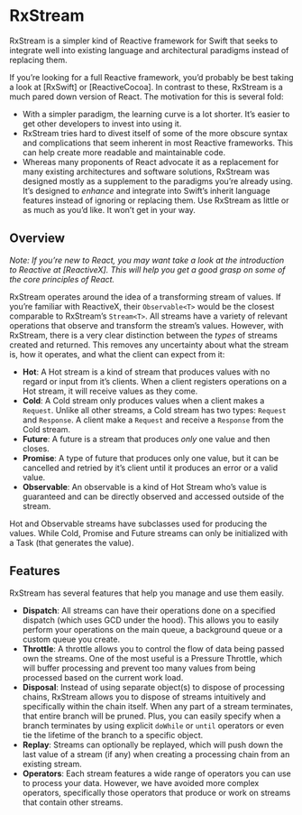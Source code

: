 # RxStream

RxStream is a simpler kind of Reactive framework for Swift that seeks to integrate well into existing language and architectural paradigms instead of replacing them.

If you’re looking for a full Reactive framework, you’d probably be best taking a look at [RxSwift] or [ReactiveCocoa].  In contrast to these, RxStream is a much pared down version of React.  The motivation for this is several fold:

- With a simpler paradigm, the learning curve is a lot shorter. It’s easier to get other developers to invest into using it.
- RxStream tries hard to divest itself of some of the more obscure syntax and complications that seem inherent in most Reactive frameworks.  This can help create more readable and maintainable code.
- Whereas many proponents of React advocate it as a replacement for many existing architectures and software solutions, RxStream was designed mostly as a supplement to the paradigms you’re already using.  It’s designed to _enhance_ and integrate into Swift’s inherit language features instead of ignoring or replacing them.  Use RxStream as little or as much as you’d like.  It won’t get in your way.


## Overview

_Note: If you’re new to React, you may want take a look at the introduction to Reactive at [ReactiveX].  This will help you get a good grasp on some of the core principles of React._

RxStream operates around the idea of a transforming stream of values.  If you’re familiar with ReactiveX, their `Observable<T>` would be the closest comparable to RxStream’s `Stream<T>`.  All streams have a variety of relevant operations that observe and transform the stream’s values.  However, with RxStream, there is a very clear distinction between the _types_ of streams created and returned.  This removes any uncertainty about what the stream is, how it operates, and what the client can expect from it:

- **Hot**: A Hot stream is a kind of stream that produces values with no regard or input from it’s clients.  When a client registers operations on a Hot stream, it will receive values as they come.
- **Cold**: A Cold stream only produces values when a client makes a `Request`.  Unlike all other streams, a Cold stream has two types: `Request` and `Response`.  A client make a `Request` and receive a `Response` from the Cold stream.  
- **Future**: A future is a stream that produces _only_ one value and then closes.  
- **Promise**: A type of future that produces only one value, but it can be cancelled and retried by it’s client until it produces an error or a valid value.
- **Observable**: An observable is a kind of Hot Stream who’s value is guaranteed and can be directly observed and accessed outside of the stream.

Hot and Observable streams have subclasses used for producing the values.  While Cold, Promise and Future streams can only be initialized with a Task (that generates the value).

## Features

RxStream has several features that help you manage and use them easily.

- **Dispatch**: All streams can have their operations done on a specified dispatch (which uses GCD under the hood).  This allows you to easily perform your operations on the main queue, a background queue or a custom queue you create.
- **Throttle**: A throttle allows you to control the flow of data being passed own the streams.  One of the most useful is a Pressure Throttle, which will buffer processing and prevent too many values from being processed based on the current work load.
- **Disposal**:  Instead of using separate object(s) to dispose of processing chains, RxStream allows you to dispose of streams intuitively and specifically within the chain itself.  When any part of a stream terminates, that entire branch will be pruned.  Plus, you can easily specify when a branch terminates by using explicit `doWhile` or `until` operators or even tie the lifetime of the branch to a specific object.
-  **Replay**: Streams can optionally be replayed, which will push down the last value of a stream (if any) when creating a processing chain from an existing stream.
- **Operators**: Each stream features a wide range of operators you can use to process your data.  However, we have avoided more complex operators, specifically those operators that produce or work on streams that contain other streams.  
